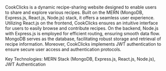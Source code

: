 CookClicks is a dynamic recipe-sharing website designed to enable users to share and explore various recipes. Built on the MERN (MongoDB, Express.js, React.js, Node.js) stack, it offers a seamless user experience.
Utilizing React.js on the frontend, CookClicks ensures an intuitive interface for users to easily browse and contribute recipes. On the backend, Node.js with Express.js is employed for efficient routing, ensuring smooth data flow. MongoDB serves as the database, facilitating robust storage and retrieval of recipe information.
Moreover, CookClicks implements JWT authentication to ensure secure user access and authentication protocols. 

Key Technologies: MERN Stack (MongoDB, Express.js, React.js, Node.js), JWT Authentication
